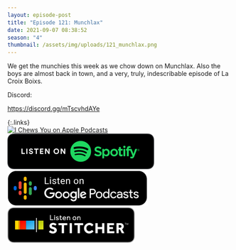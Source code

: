 ```yaml
---
layout: episode-post
title: "Episode 121: Munchlax"
date: 2021-09-07 08:38:52
season: "4"
thumbnail: /assets/img/uploads/121_munchlax.png
---
```

We get the munchies this week as we chow down on Munchlax. Also the boys are almost back in town, and a very, truly, indescribable episode of La Croix Boixs.

Discord:

<https://discord.gg/mTscvhdAYe>

{:.links}  
[![I Chews You on Apple Podcasts](https://linkmaker.itunes.apple.com/en-us/badge-lrg.svg?releaseDate=2019-04-16T00:00:00Z&kind=podcast&bubble=podcasts)](https://podcasts.apple.com/us/podcast/121-munchlax/id1455409177?i=1000534574894)  [![I Chews You on Spotify](/assets/img/uploads/spotify-badge-button.svg)](https://open.spotify.com/episode/02RBOtSTcLFPhYkQaRFFeM?si=SJyImVSQR5ysyOFHHqBhvA&dl_branch=1)  [![I Chews You on Google Podcasts](/assets/img/uploads/google-podcasts-badge-button.svg)](https://podcasts.google.com/feed/aHR0cHM6Ly9pY2hld3N5b3UubGlic3luLmNvbS9yc3M/episode/YTEzMzQ5NTgtNjAxYy00ODdhLWJkMDUtMWIzMTcxYzlkMWI5?sa=X&ved=0CAUQkfYCahcKEwjoztiXlu3yAhUAAAAAHQAAAAAQAQ)  [![I Chews You on Stitcher](/assets/img/uploads/stitcher-badge-button.svg)](https://www.stitcher.com/s?eid=86614896)